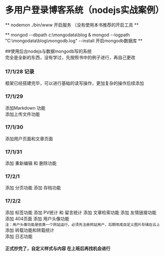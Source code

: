 # 多用户登录博客系统（nodejs实战案例）  

** nodemon ./bin/www 开启服务 （没有使用本书推荐的开启工具 **    

** mongod --dbpath c:\mongodata\blog  & mongod --logpath "C:\mongodata\blog\mongodb.log" --install  开启mongodb数据库 **

##使用后台nodejs与数据mongodb写的系统  
  完全是全新的东西，没有学过，先按照书中的例子进行，再自己更改
### 17/1/28 记录  
 框架已经搭建完毕，可以进行基础的读写操作，更加复杂的操作后续添加
### 17/1/29
  添加Markdown 功能  
  添加上传文件功能
### 17/1/30
  添加用户页面和文章页面  
### 17/1/31
  添加 重新编辑 和 删除功能
### 17/2/1
  添加 分页功能
  添加 存档功能
### 17/2/2
  添加 标签功能
  添加 PV统计 和 留言统计
  添加 文章检索功能
  添加 友情链接功能
  添加 404页面
  添加 用户头像功能  
      `注：用户头像功能是依靠一个网站运行，必须先注册网站用户，后期改成自定义图片存储在云上`  
  添加 转载功能和转载统计  
  添加 日志功能  


#### 正式抄完了，自定义样式与内容 在上班后再找机会进行
